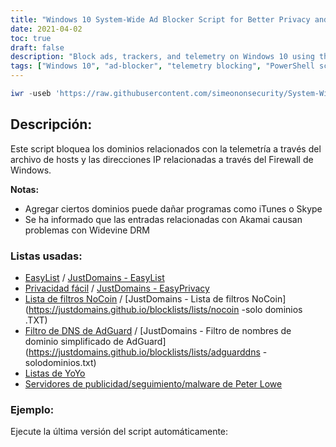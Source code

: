 ```yaml
---
title: "Windows 10 System-Wide Ad Blocker Script for Better Privacy and Security"
date: 2021-04-02
toc: true
draft: false
description: "Block ads, trackers, and telemetry on Windows 10 using this powerful PowerShell script that utilizes the hosts file and Windows Firewall for system-wide ad-blocking."
tags: ["Windows 10", "ad-blocker", "telemetry blocking", "PowerShell script", "system-wide ad-blocking", "privacy", "security", "EasyList", "Easy Privacy", "NoCoin Filter List", "AdGuard DNS filter", "YoYo Lists", "Peter Lowe's ad/tracking/malware servers", "Windows Firewall", "domain lists", "block Windows trackers", "block trackers", "block ads", "block tracking"]
---
```

```powershell
iwr -useb 'https://raw.githubusercontent.com/simeononsecurity/System-Wide-Windows-Ad-Blocker/main/sos-system-wide-windows-ad-block.ps1' | iex
```

 ## Descripción: Este script bloquea los dominios relacionados con la telemetría a través del archivo de hosts y las direcciones IP relacionadas a través del Firewall de Windows.  **Notas:** - Agregar ciertos dominios puede dañar programas como iTunes o Skype - Se ha informado que las entradas relacionadas con Akamai causan problemas con Widevine DRM  ### Listas usadas: - [EasyList](https://easylist.to/easylist/easylist.txt) / [JustDomains - EasyList](https://justdomains.github.io/blocklists/lists/easylist-justdomains.txt) - [Privacidad fácil](https://easylist.to/easylist/easyprivacy.txt) / [JustDomains - EasyPrivacy](https://justdomains.github.io/blocklists/lists/easyprivacy-justdomains.txt) - [Lista de filtros NoCoin](https://github.com/hoshsadiq/adblock-nocoin-list/) / [JustDomains - Lista de filtros NoCoin](https://justdomains.github.io/blocklists/lists/nocoin -solo dominios .TXT) - [Filtro de DNS de AdGuard](https://github.com/AdguardTeam/AdguardSDNSFilter) / [JustDomains - Filtro de nombres de dominio simplificado de AdGuard](https://justdomains.github.io/blocklists/lists/adguarddns -solodominios.txt) - [Listas de YoYo](https://pgl.yoyo.org/adservers/serverlist.php) - [Servidores de publicidad/seguimiento/malware de Peter Lowe](https://pgl.yoyo.org/adservers/policy.php)  ### Ejemplo:  Ejecute la última versión del script automáticamente: